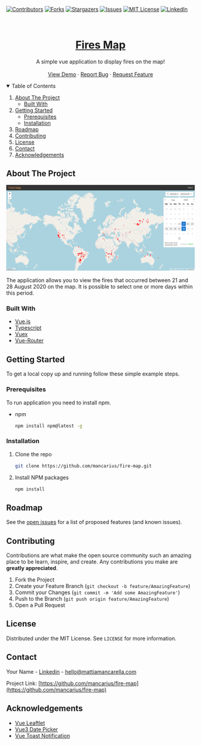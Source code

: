 <!--
*** Thanks for checking out the Best-README-Template. If you have a suggestion
*** that would make this better, please fork the repo and create a pull request
*** or simply open an issue with the tag "enhancement".
*** Thanks again! Now go create something AMAZING! :D
-->



<!-- PROJECT SHIELDS -->
<!--
*** I'm using markdown "reference style" links for readability.
*** Reference links are enclosed in brackets [ ] instead of parentheses ( ).
*** See the bottom of this document for the declaration of the reference variables
*** for contributors-url, forks-url, etc. This is an optional, concise syntax you may use.
*** https://www.markdownguide.org/basic-syntax/#reference-style-links
-->
[![Contributors][contributors-shield]][contributors-url]
[![Forks][forks-shield]][forks-url]
[![Stargazers][stars-shield]][stars-url]
[![Issues][issues-shield]][issues-url]
[![MIT License][license-shield]][license-url]
[![LinkedIn][linkedin-shield]][linkedin-url]



<!-- PROJECT LOGO -->
<br />
<p align="center">
  <a href="https://github.com/mancarius/fire-map">
    <h1 align="center">Fires Map</h1>
  </a>

  <p align="center">
    A simple vue application to display fires on the map!
    <br />
    <br />
    <a href="https://www.mattiamancarella.com/works/vue/fires-map/">View Demo</a>
    ·
    <a href="https://github.com/mancarius/fire-map/issues">Report Bug</a>
    ·
    <a href="https://github.com/mancarius/fire-map/issues">Request Feature</a>
  </p>
</p>



<!-- TABLE OF CONTENTS -->
<details open="open">
  <summary>Table of Contents</summary>
  <ol>
    <li>
      <a href="#about-the-project">About The Project</a>
      <ul>
        <li><a href="#built-with">Built With</a></li>
      </ul>
    </li>
    <li>
      <a href="#getting-started">Getting Started</a>
      <ul>
        <li><a href="#prerequisites">Prerequisites</a></li>
        <li><a href="#installation">Installation</a></li>
      </ul>
    </li>
    <li><a href="#roadmap">Roadmap</a></li>
    <li><a href="#contributing">Contributing</a></li>
    <li><a href="#license">License</a></li>
    <li><a href="#contact">Contact</a></li>
    <li><a href="#acknowledgements">Acknowledgements</a></li>
  </ol>
</details>



<!-- ABOUT THE PROJECT -->
## About The Project

[![Product Name Screen Shot][product-screenshot]](https://example.com)

The application allows you to view the fires that occurred between 21 and 28 August 2020 on the map. It is possible to select one or more days within this period.

### Built With


* [Vue.js](https://www.vuejs.org)
* [Typescript](https://www.typescriptlang.org/)
* [Vuex](https://next.vuex.vuejs.org/)
* [Vue-Router](https://router.vuejs.org/)



<!-- GETTING STARTED -->
## Getting Started

To get a local copy up and running follow these simple example steps.

### Prerequisites

To run application you need to install npm.
* npm
  ```sh
  npm install npm@latest -g
  ```

### Installation

1. Clone the repo
   ```sh
   git clone https://github.com/mancarius/fire-map.git
   ```
3. Install NPM packages
   ```sh
   npm install
   ```


<!-- ROADMAP -->
## Roadmap

See the [open issues](https://github.com/mancarius/fire-map/issues) for a list of proposed features (and known issues).



<!-- CONTRIBUTING -->
## Contributing

Contributions are what make the open source community such an amazing place to be learn, inspire, and create. Any contributions you make are **greatly appreciated**.

1. Fork the Project
2. Create your Feature Branch (`git checkout -b feature/AmazingFeature`)
3. Commit your Changes (`git commit -m 'Add some AmazingFeature'`)
4. Push to the Branch (`git push origin feature/AmazingFeature`)
5. Open a Pull Request



<!-- LICENSE -->
## License

Distributed under the MIT License. See `LICENSE` for more information.



<!-- CONTACT -->
## Contact

Your Name - [Linkedin](https://www.linkedin.com/in/mattia-mancarella) - hello@mattiamancarella.com

Project Link: [https://github.com/mancarius/fire-map](https://github.com/mancarius/fire-map)



<!-- ACKNOWLEDGEMENTS -->
## Acknowledgements
* [Vue Leaftlet](https://vue2-leaflet.netlify.app)
* [Vue3 Date Picker](https://vue3datepicker.com/)
* [Vue Toast Notification](https://www.npmjs.com/package/vue-toast-notification)




<!-- MARKDOWN LINKS & IMAGES -->
<!-- https://www.markdownguide.org/basic-syntax/#reference-style-links -->
[contributors-shield]: https://img.shields.io/github/contributors/mancarius/fire-map.svg?style=for-the-badge
[contributors-url]: https://github.com/mancarius/fire-map/graphs/contributors
[forks-shield]: https://img.shields.io/github/forks/mancarius/fire-map.svg?style=for-the-badge
[forks-url]: https://github.com/mancarius/fire-map/network/members
[stars-shield]: https://img.shields.io/github/stars/mancarius/fire-map?style=for-the-badge
[stars-url]: https://github.com/mancarius/fire-map/stargazers
[issues-shield]: https://img.shields.io/github/issues/mancarius/fire-map.svg?style=for-the-badge
[issues-url]: https://github.com/mancarius/fire-map/issues
[license-shield]: https://img.shields.io/github/license/mancarius/fire-map.svg?style=for-the-badge
[license-url]: https://github.com/mancarius/fire-map/blob/master/LICENSE.txt
[linkedin-shield]: https://img.shields.io/badge/-LinkedIn-black.svg?style=for-the-badge&logo=linkedin&colorB=555
[linkedin-url]: https://linkedin.com/in/mattia-mancarella
[product-screenshot]: ./images/screenshot.png
